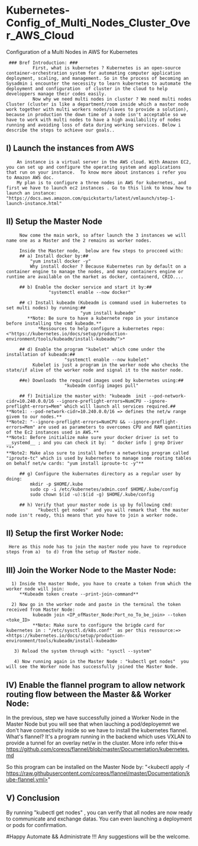 # Kubernetes-Config_of_Multi_Nodes_Cluster_Over_AWS_Cloud
Configuration of a Multi Nodes in AWS for Kubernetes

     ### Bref Introduction: ###
              First, what is kubernetes ? Kubernetes is an open-source container-orchestration system for automating computer application deployment, scaling, and management. So in the process of becoming an Sysadmin i encounter the necessity to learn kubernetes to automate the deployment and configuration  of cluster in the cloud to help developpers manage their codes easily. 
              Now why we need multi nodes in cluster ? We need multi nodes Cluster (cluster is like a department/room inside which a master node work together with multi workers nodes/slaves to provide a solution), because in production the down time of a node isn't acceptable so we have to work with multi nodes to have a high availability of nodes running and avoiding loss of data during working services. Below i describe the steps to achieve our goals..

## I) Launch the instances from AWS
        An instance is a virtual server in the AWS cloud. With Amazon EC2, you can set up and configure the operating system and applications that run on your instance.  To know more about instances i refer you to Amazon AWS doc.
        My plan is to configure a three nodes in AWS for kubernetes, and first we have to launch ec2 instances . Go to this link to know how to launch an instance: "https://docs.aws.amazon.com/quickstarts/latest/vmlaunch/step-1-launch-instance.html"
        
 ## II) Setup the Master Node
         Now come the main work, so after launch the 3 instances we will name one as a Master and the 2 remains as worker nodes.
         
         Inside the Master node,  below are few steps to procceed with:
         ## a) Install docker by:##
             "yum install docker -y"   
             Why install docker ? Because Kubernetes run by default on a container engine to manage the nodes, and many containers engine or runtime are available on the market as docker, containerd, CRIO....
             
         ## b) Enable the docker service and start it by:##
                    "systemctl enable --now docker"
         
         ## c) Install kubeadm (Kubeadm is command used in kubernetes to set multi nodes) by running:##
                                "yum install kubeadm"
            **Note: Be sure to have a kubernete repo in your instance before installing the cmd kubeadm.**
                *Ressources to help configure a kubernetes repo: <"https://kubernetes.io/docs/setup/production-environment/tools/kubeadm/install-kubeadm/">*
         
         ## d) Enable the program "kubelet" which come under the installation of kubeadm:## 
                          "systemctl enable --now kubelet"
              Kubelet is just a program in the worker node who checks the state/if alive of the worker node and signal it to the master node.
              
         ##e) Downloads the required images used by kubernetes using:##
                          "kubeadm config images pull"
        
         ## f) Initialize the master with: "kubeadm  init --pod-network-cidr=10.240.0.0/16 --ignore-preflight-errors=NumCPU --ignore-preflight-errors=Mem" which will launch all services required.##
    **Note1: --pod-network-cidr=10.240.0.0/16 => defines the net/w range givem to our nodes.**
    **Note2: "--ignore-preflight-errors=NumCPU && --ignore-preflight-errors=Mem" are used as parameters to overcomes CPU and RAM quantities of the Ec2 instances used in AWS.**
    **Note1: Before initialize make sure your docker driver is set to __systemd__ ; and you can check it by:  " docker info | grep Driver "**
    **Note2: Make also sure to install before a networking program called "iproute-tc" which is used by kubernetes to manage some routing tables on behalf net/w cards: "yum install iproute-tc -y"**
    
         ## g) Configure the kubernates directory as a regular user by doing:
             mkdir -p $HOME/.kube
             sudo cp -i /etc/kubernetes/admin.conf $HOME/.kube/config
             sudo chown $(id -u):$(id -g) $HOME/.kube/config
         
         ## h) Verify that your master node is up by following cmd: 
                "kubectl get nodes"  and you will remark that  the master node isn't ready, this means that you have to join a worker node. 
                
 ## II) Setup the first Worker Node:
     Here as this node has to join the master node you have to reproduce steps from a)  to d) from the setup of Master node.
     
 ## III) Join the Worker Node to the Master Node:
      1) Inside the master Node, you have to create a token from which the worker node will join:
         **Kubeadm token create --print-join-command**
         
      2) Now go in the worker node and paste in the terminal the token received from Master Node:
              kubeadm join <IP_ofMaster_Node:Port_no_To_be_join> --token <toke_ID>
              **Note: Make sure to configure the brigde card for kubernetes in : "/etc/sysctl.d/k8s.conf"  as per this ressource:=> <https://kubernetes.io/docs/setup/production-environment/tools/kubeadm/install-kubeadm>
              
       3) Reload the system through with: "sysctl --system" 
      
       4) Now running again in the Master Node : "kubectl get nodes"  you will see the Worker node has successfully joined the Master Node. 
         
 ## IV) Enable the flannel program to allow network routing flow between the Master && Worker Node:
   In the previous, step we have successfully joined a Worker Node in the Master Node but you will see that when lauching a pod/deployemnt we don't have connectivity inside so we have to install the kubernetes flannel. 
   What's flannel? It's a program running in the backend which uses VXLAN to provide a tunnel for an overlay net/w in the cluster.  More info refer this=> <https://github.com/coreos/flannel/blob/master/Documentation/kubernetes.md>
   
  So this program can be installed on the Master Node by: "<kubectl apply  -f https://raw.githubusercontent.com/coreos/flannel/master/Documentation/kube-flannel.yml>"
  
  ## V) Conclusion
   By running "kubectl get nodes" , you can verify that all nodes are now ready to communicate and exchange datas. You can even launching a deployment or pods for confirmation.
   
   
 #Happy Automate && Administrate !!! Any suggestions will be the welcome.
